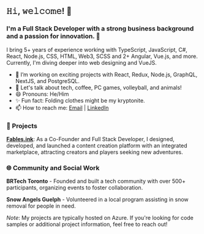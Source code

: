 ## 𝙷𝚒, 𝚠𝚎𝚕𝚌𝚘𝚖𝚎! 👋

### I'm a Full Stack Developer with a strong business background and a passion for innovation. 🚀

I bring 5+ years of experience working with TypeScript, JavaScript, C#, React, Node.js, CSS, HTML, Web3, SCSS and 2+ Angular, Vue.js, and more. Currently, I'm diving deeper into web designing and VueJS.

- 🔭 I’m working on exciting projects with React, Redux, Node.js, GraphQL, NextJS, and PostgreSQL.
- 💬 Let's talk about tech, coffee, PC games, volleyball, and animals!
- 😄 Pronouns: He/Him
- ✨ Fun fact: Folding clothes might be my kryptonite.
- 📫 How to reach me: [Email](mailto:dev.tjansen@gmail.com) | [LinkedIn](https://www.linkedin.com/in/tjbeirao)

### 🎯 Projects

**[Fables.ink](https://fables.ink)**: As a Co-Founder and Full Stack Developer, I designed, developed, and launched a content creation platform with an integrated marketplace, attracting creators and players seeking new adventures.

### 🌐 Community and Social Work

**BRTech Toronto** - Founded and built a tech community with over 500+ participants, organizing events to foster collaboration.

**Snow Angels Guelph** - Volunteered in a local program assisting in snow removal for people in need.

_Note_: My projects are typically hosted on Azure. If you're looking for code samples or additional project information, feel free to reach out!
